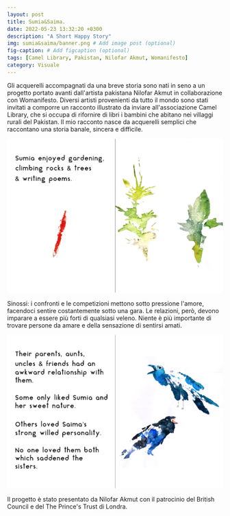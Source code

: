 ```yaml
---
layout: post
title: Sumia&Saima.
date: 2022-05-23 13:32:20 +0300
description: "A Short Happy Story"
img: sumia&saima/banner.png # Add image post (optional)
fig-caption: # Add figcaption (optional)
tags: [Camel Library, Pakistan, Nilofar Akmut, Womanifesto]
category: Visuale
---
```


Gli acquerelli accompagnati da una breve storia sono nati in seno a un progetto portato avanti dall'artista pakistana Nilofar Akmut in collaborazione con Womanifesto. Diversi artisti provenienti da tutto il mondo sono stati invitati a comporre un racconto illustrato da inviare all'associazione Camel Library, che si occupa di rifornire di libri i bambini che abitano nei villaggi rurali  del Pakistan.
Il mio racconto nasce da acquerelli semplici che raccontano una storia banale, sincera e difficile.



![](../assets/img/sumia&saima/sorelline.png)



Sinossi:
i confronti e le competizioni mettono sotto pressione l'amore, facendoci sentire costantemente sotto una gara. Le relazioni, però, devono imparare a essere più forti di qualsiasi veleno. Niente è più importante di trovare persone da amare e della sensazione di  sentirsi amati.


![](../assets/img/sumia&saima/uccelli.png)



Il progetto è stato presentato da Nilofar Akmut con il patrocinio del British Council e del The Prince's Trust di Londra.
